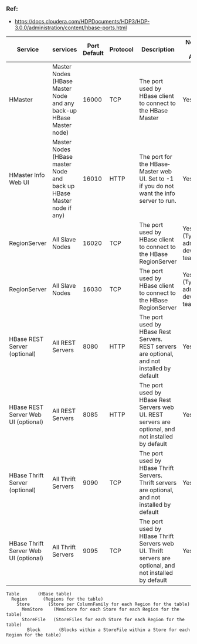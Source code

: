 ### Ref:
- https://docs.cloudera.com/HDPDocuments/HDP3/HDP-3.0.0/administration/content/hbase-ports.html



| Service | services | Port Default | Protocol | Description | Need End User Access | Configuration Parameters |
| ------- | ------- | ------- | ------- |------- |------- |------- |
| HMaster | Master Nodes (HBase Master Node and any back-up HBase Master node)| 16000 | TCP | The port used by HBase client to connect to the HBase Master | Yes | hbase.master.port |
| HMaster Info Web UI | Master Nodes (HBase master Node and back up HBase Master node if any)	 | 16010 | HTTP | The port for the HBase­Master web UI. Set to -1 if you do not want the info server to run.	| Yes | hbase.master.info.port |
| RegionServer | All Slave Nodes | 16020 | TCP | The port used by HBase client to connect to the HBase RegionServer | Yes (Typically admins, dev/support teams) | hbase.regionserver.port |
| RegionServer | All Slave Nodes | 16030 | TCP | The port used by HBase client to connect to the HBase RegionServer | Yes (Typically admins, dev/support teams) | hbase.regionserver.info.port |
| HBase REST Server (optional) | All REST Servers | 8080 | HTTP | The port used by HBase Rest Servers. REST servers are optional, and not installed by default | Yes |  hbase.rest.port |
| HBase REST Server Web UI (optional) | All REST Servers | 8085 | HTTP | The port used by HBase Rest Servers web UI. REST servers are optional, and not installed by default	| Yes | hbase.rest.info.port |
| HBase Thrift Server (optional) | All Thrift Servers | 9090 | TCP | The port used by HBase Thrift Servers. Thrift servers are optional, and not installed by default | Yes | N/A |
| HBase Thrift Server Web UI (optional)	 | All Thrift Servers | 9095 | TCP | The port used by HBase Thrift Servers web UI. Thrift servers are optional, and not installed by default	 | Yes | hbase.thrift.info.port |



```
Table       (HBase table)
  Region      (Regions for the table)
    Store       (Store per ColumnFamily for each Region for the table)
      MemStore    (MemStore for each Store for each Region for the table)
      StoreFile   (StoreFiles for each Store for each Region for the table)
        Block       (Blocks within a StoreFile within a Store for each Region for the table)
```
